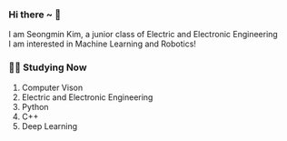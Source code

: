 ### **Hi there ~ 👋**

I am Seongmin Kim, a junior class of Electric and Electronic Engineering</br>
I am interested in Machine Learning and Robotics!



### **🧑‍💻 Studying Now**

1. Computer Vison
2. Electric and Electronic Engineering
3. Python
4. C++
6. Deep Learning
